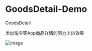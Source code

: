 # GoodsDetail-Demo
GoodsDetail

类似淘宝等App商品详情的阻力上拉效果

![image](https://github.com/FTCcheV/GoodsDetail-Demo/blob/master/GoodsDetail/GoodsDetail/%E9%98%BB%E5%8A%9B%E4%B8%8A%E6%8B%89.gif)   
